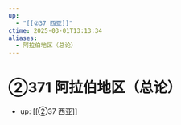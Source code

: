 ```yaml
---
up:
  - "[[②37 西亚]]"
ctime: 2025-03-01T13:13:34
aliases:
  - 阿拉伯地区（总论）
---
```


# ②371 阿拉伯地区（总论）

- up: [[②37 西亚]]
